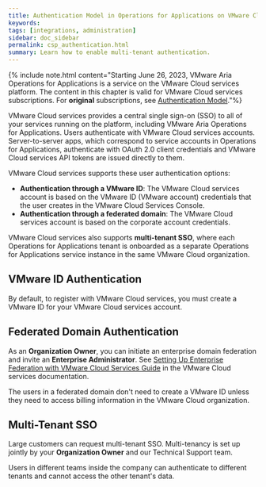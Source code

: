 ```yaml
---
title: Authentication Model in Operations for Applications on VMware Cloud Services
keywords:
tags: [integrations, administration]
sidebar: doc_sidebar
permalink: csp_authentication.html
summary: Learn how to enable multi-tenant authentication.
---
```


{% include note.html content="Starting June 26, 2023, VMware Aria Operations for Applications is a service on the VMware Cloud services platform. The content in this chapter is valid for VMware Cloud services subscriptions. For **original** subscriptions, see [Authentication Model](wavefront-authentication.html)."%}

VMware Cloud services provides a central single sign-on (SSO) to all of your services running on the platform, including VMware Aria Operations for Applications. Users authenticate with VMware Cloud services accounts. Server-to-server apps, which correspond to service accounts in Operations for Applications, authenticate with OAuth 2.0 client credentials and VMware Cloud services API tokens are issued directly to them.

VMware Cloud services supports these user authentication options:
* **Authentication through a VMware ID**: The VMware Cloud services account is based on the VMware ID (VMware account) credentials that the user creates in the VMware Cloud Services Console. 
* **Authentication through a federated domain**: The VMware Cloud services account is based on the corporate account credentials. 

VMware Cloud services also supports **multi-tenant SSO**, where each Operations for Applications tenant is onboarded as a separate Operations for Applications service instance in the same VMware Cloud organization. 

## VMware ID Authentication

By default, to register with VMware Cloud services, you must create a VMware ID for your VMware Cloud services account.

## Federated Domain Authentication

As an **Organization Owner**, you can initiate an enterprise domain federation and invite an **Enterprise Administrator**. See [Setting Up Enterprise Federation with VMware Cloud Services Guide](https://docs.vmware.com/en/VMware-Cloud-services/services/setting-up-enterprise-federation-cloud-services/GUID-76FAECB3-CFAA-461E-B9C9-2A49C39CD17F.html) in the VMware Cloud services documentation.

The users in a federated domain don't need to create a VMware ID unless they need to access billing information in the VMware Cloud organization.

## Multi-Tenant SSO

Large customers can request multi-tenant SSO. Multi-tenancy is set up jointly by your **Organization Owner** and our Technical Support team.

Users in different teams inside the company can authenticate to different tenants and cannot access the other tenant's data.
